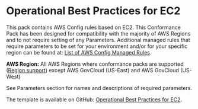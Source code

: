 # Operational Best Practices for EC2<a name="operational-best-practices-for-EC2"></a>

 This pack contains AWS Config rules based on EC2\. This Conformance Pack has been designed for compatibility with the majority of AWS Regions and to not require setting of any Parameters\. Additional managed rules that require parameters to be set for your environment and/or for your specific region can be found at: [List of AWS Config Managed Rules](https://docs.aws.amazon.com/config/latest/developerguide/managed-rules-by-aws-config.html)\. 

**AWS Region:** All AWS Regions where conformance packs are supported \([Region support](https://docs.aws.amazon.com/config/latest/developerguide/conformance-packs.html#conformance-packs-regions)\) except AWS GovCloud \(US\-East\) and AWS GovCloud \(US\-West\)

 See Parameters section for names and descriptions of required parameters\. 

The template is available on GitHub: [Operational Best Practices for EC2](https://github.com/awslabs/aws-config-rules/blob/master/aws-config-conformance-packs/Operational-Best-Practices-for-EC2.yaml)\.